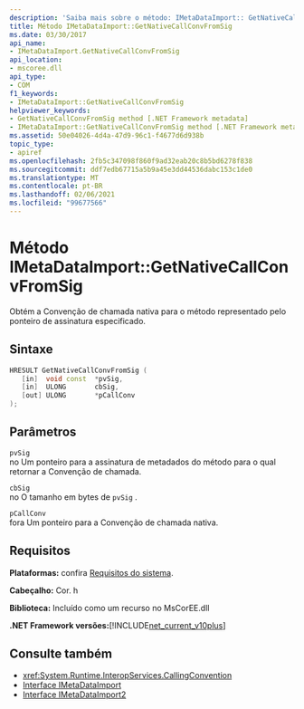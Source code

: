 ```yaml
---
description: 'Saiba mais sobre o método: IMetaDataImport:: GetNativeCallConvFromSig'
title: Método IMetaDataImport::GetNativeCallConvFromSig
ms.date: 03/30/2017
api_name:
- IMetaDataImport.GetNativeCallConvFromSig
api_location:
- mscoree.dll
api_type:
- COM
f1_keywords:
- IMetaDataImport::GetNativeCallConvFromSig
helpviewer_keywords:
- GetNativeCallConvFromSig method [.NET Framework metadata]
- IMetaDataImport::GetNativeCallConvFromSig method [.NET Framework metadata]
ms.assetid: 50e04026-4d4a-47d9-96c1-f4677d6d938b
topic_type:
- apiref
ms.openlocfilehash: 2fb5c347098f860f9ad32eab20c8b5bd6278f838
ms.sourcegitcommit: ddf7edb67715a5b9a45e3dd44536dabc153c1de0
ms.translationtype: MT
ms.contentlocale: pt-BR
ms.lasthandoff: 02/06/2021
ms.locfileid: "99677566"
---
```

# <a name="imetadataimportgetnativecallconvfromsig-method"></a>Método IMetaDataImport::GetNativeCallConvFromSig

Obtém a Convenção de chamada nativa para o método representado pelo ponteiro de assinatura especificado.  
  
## <a name="syntax"></a>Sintaxe  
  
```cpp  
HRESULT GetNativeCallConvFromSig (  
   [in]  void const  *pvSig,  
   [in]  ULONG       cbSig,  
   [out] ULONG       *pCallConv  
);  
```  
  
## <a name="parameters"></a>Parâmetros  

 `pvSig`  
 no Um ponteiro para a assinatura de metadados do método para o qual retornar a Convenção de chamada.  
  
 `cbSig`  
 no O tamanho em bytes de `pvSig` .  
  
 `pCallConv`  
 fora Um ponteiro para a Convenção de chamada nativa.  
  
## <a name="requirements"></a>Requisitos  

 **Plataformas:** confira [Requisitos do sistema](../../get-started/system-requirements.md).  
  
 **Cabeçalho:** Cor. h  
  
 **Biblioteca:** Incluído como um recurso no MsCorEE.dll  
  
 **.NET Framework versões:**[!INCLUDE[net_current_v10plus](../../../../includes/net-current-v10plus-md.md)]  
  
## <a name="see-also"></a>Consulte também

- <xref:System.Runtime.InteropServices.CallingConvention>
- [Interface IMetaDataImport](imetadataimport-interface.md)
- [Interface IMetaDataImport2](imetadataimport2-interface.md)
